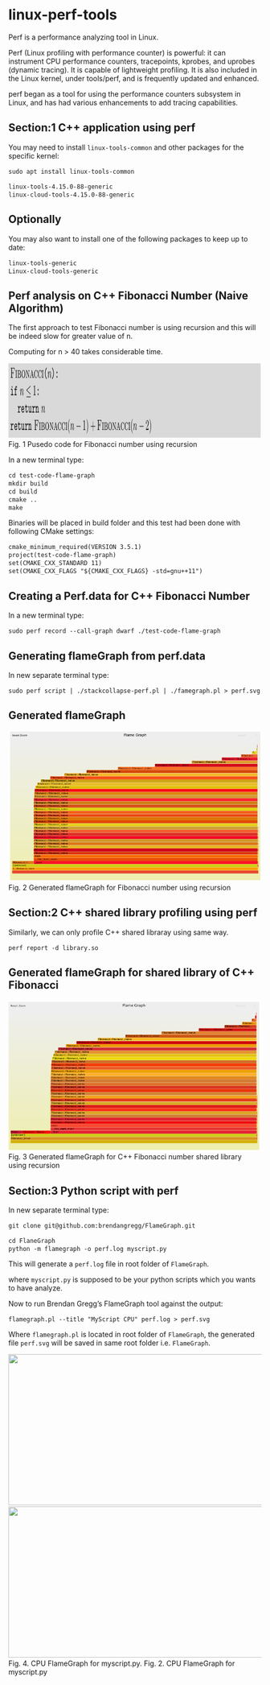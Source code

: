 # linux-perf-tools
Perf is a performance analyzing tool in Linux.

Perf (Linux profiling with performance counter) is powerful: it can instrument CPU performance counters, tracepoints, kprobes, and uprobes (dynamic tracing). It is capable of lightweight profiling. It is also included in the Linux kernel, under tools/perf, and is frequently updated and enhanced.

perf began as a tool for using the performance counters subsystem in Linux, and has had various enhancements to add tracing capabilities.

## Section:1 C++ application using perf

You may need to install `linux-tools-common` and other packages for the specific kernel:

```
sudo apt install linux-tools-common
```

```
linux-tools-4.15.0-88-generic
linux-cloud-tools-4.15.0-88-generic
```

## Optionally 

You may also want to install one of the following packages to keep up to date:

```
linux-tools-generic
Linux-cloud-tools-generic
```

## Perf analysis on C++ Fibonacci Number (Naive Algorithm)

The first approach to test Fibonacci number is using recursion and this will be indeed slow for greater value of n. 

Computing for n > 40 takes considerable time. 

<p align="left">
   <img src="screen-shots/fibonacci.png" width ="800" height="150"/>  

  <br/>
  Fig. 1 Pusedo code for Fibonacci number using recursion
</p>

In a new terminal type:

```
cd test-code-flame-graph
mkdir build
cd build
cmake ..
make
```
Binaries will be placed in build folder and this test had been done with following CMake settings:

```
cmake_minimum_required(VERSION 3.5.1)
project(test-code-flame-graph)
set(CMAKE_CXX_STANDARD 11)
set(CMAKE_CXX_FLAGS "${CMAKE_CXX_FLAGS} -std=gnu++11") 
```

## Creating a Perf.data for C++ Fibonacci Number

In a new terminal type:

```
sudo perf record --call-graph dwarf ./test-code-flame-graph
```

## Generating flameGraph from perf.data

In new separate terminal type:

```
sudo perf script | ./stackcollapse-perf.pl | ./famegraph.pl > perf.svg
```

## Generated flameGraph


<p align="left">
   <img src="screen-shots/flame-without-dll.png" width ="800" height="300"/>  

  <br/>
  Fig. 2 Generated flameGraph for Fibonacci number using recursion
</p>



## Section:2 C++ shared library profiling using perf

Similarly, we can only profile C++ shared libraray using same way.

```
perf report -d library.so
```

## Generated flameGraph for shared library of C++ Fibonacci

<p align="left">
   <img src="screen-shots/flane-with-dll.png" width ="800" height="300"/>  

  <br/>
  Fig. 3 Generated flameGraph for C++ Fibonacci number shared library using recursion
</p>

## Section:3 Python script with perf

In new separate terminal type:

```
git clone git@github.com:brendangregg/FlameGraph.git
```

```
cd FlaneGraph
python -m flamegraph -o perf.log myscript.py
```

This will generate a `perf.log` file in root folder of `FlameGraph`.

where `myscript.py` is supposed to be your python scripts which you wants to have analyze.


Now to run Brendan Gregg’s FlameGraph tool against the output:

```
flamegraph.pl --title "MyScript CPU" perf.log > perf.svg
```

Where `flamegraph.pl` is located in root folder of `FlameGraph`, the generated file `perf.svg`
will be saved in same root folder i.e. `FlameGraph`.

<p align="left">
   <img src="screen-shots/" width ="800" height="300"/>  
   <img src="screen-shots/" width ="800" height="300"/>
  <br/>
  Fig. 4. CPU FlameGraph for myscript.py. Fig. 2. CPU FlameGraph for myscript.py
</p>


